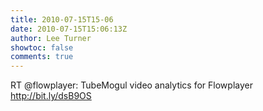 ```yaml
---
title: 2010-07-15T15-06
date: 2010-07-15T15:06:13Z
author: Lee Turner
showtoc: false
comments: true
---
```


RT @flowplayer: TubeMogul video analytics for Flowplayer http://bit.ly/dsB9OS

